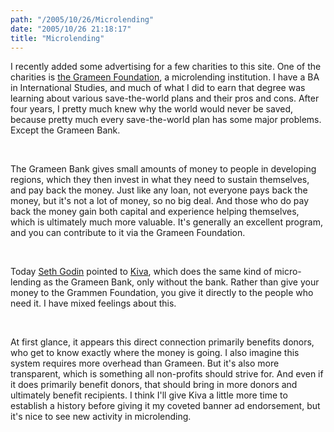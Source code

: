 ```yaml
---
path: "/2005/10/26/Microlending" 
date: "2005/10/26 21:18:17" 
title: "Microlending" 
---
```

<p>I recently added some advertising for a few charities to this site. One of the charities is <a href="http://www.gfusa.org/get_involved/">the Grameen Foundation</a>, a microlending institution. I have a BA in International Studies, and much of what I did to earn that degree was learning about various save-the-world plans and their pros and cons. After four years, I pretty much knew why the world would never be saved, because pretty much every save-the-world plan has some major problems. Except the Grameen Bank.</p><br><p>The Grameen Bank gives small amounts of money to people in developing regions, which they then invest in what they need to sustain themselves, and pay back the money. Just like any loan, not everyone pays back the money, but it's not a lot of money, so no big deal. And those who do pay back the money gain both capital and experience helping themselves, which is ultimately much more valuable. It's generally an excellent program, and you can contribute to it via the Grameen Foundation.</p><br><p>Today <a href="http://sethgodin.typepad.com/seths_blog/2005/10/opening_the_mic.html">Seth Godin</a> pointed to <a href="http://www.kiva.org/">Kiva</a>, which does the same kind of micro-lending as the Grameen Bank, only without the bank. Rather than give your money to the Grammen Foundation, you give it directly to the people who need it. I have mixed feelings about this.</p><br><p>At first glance, it appears this direct connection primarily benefits donors, who get to know exactly where the money is going. I also imagine this system requires more overhead than Grameen. But it's also more transparent, which is something all non-profits should strive for. And even if it does primarily benefit donors, that should bring in more donors and ultimately benefit recipients. I think I'll give Kiva a little more time to establish a history before giving it my coveted banner ad endorsement, but it's nice to see new activity in microlending.</p>